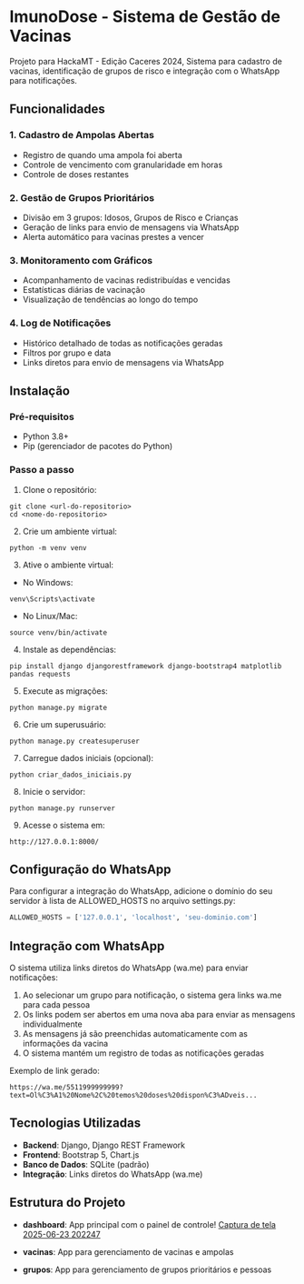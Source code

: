 # ImunoDose - Sistema de Gestão de Vacinas

Projeto para HackaMT - Edição Caceres 2024, 
Sistema para cadastro de vacinas, identificação de grupos de risco e integração com o WhatsApp para notificações.

## Funcionalidades

### 1. Cadastro de Ampolas Abertas
- Registro de quando uma ampola foi aberta
- Controle de vencimento com granularidade em horas
- Controle de doses restantes

### 2. Gestão de Grupos Prioritários
- Divisão em 3 grupos: Idosos, Grupos de Risco e Crianças
- Geração de links para envio de mensagens via WhatsApp
- Alerta automático para vacinas prestes a vencer

### 3. Monitoramento com Gráficos
- Acompanhamento de vacinas redistribuídas e vencidas
- Estatísticas diárias de vacinação
- Visualização de tendências ao longo do tempo

### 4. Log de Notificações
- Histórico detalhado de todas as notificações geradas
- Filtros por grupo e data
- Links diretos para envio de mensagens via WhatsApp

## Instalação

### Pré-requisitos
- Python 3.8+
- Pip (gerenciador de pacotes do Python)

### Passo a passo

1. Clone o repositório:
```
git clone <url-do-repositorio>
cd <nome-do-repositorio>
```

2. Crie um ambiente virtual:
```
python -m venv venv
```

3. Ative o ambiente virtual:
- No Windows:
```
venv\Scripts\activate
```
- No Linux/Mac:
```
source venv/bin/activate
```

4. Instale as dependências:
```
pip install django djangorestframework django-bootstrap4 matplotlib pandas requests
```

5. Execute as migrações:
```
python manage.py migrate
```

6. Crie um superusuário:
```
python manage.py createsuperuser
```

7. Carregue dados iniciais (opcional):
```
python criar_dados_iniciais.py
```

8. Inicie o servidor:
```
python manage.py runserver
```

9. Acesse o sistema em:
```
http://127.0.0.1:8000/
```

## Configuração do WhatsApp

Para configurar a integração do WhatsApp, adicione o domínio do seu servidor à lista de ALLOWED_HOSTS no arquivo settings.py:

```python
ALLOWED_HOSTS = ['127.0.0.1', 'localhost', 'seu-dominio.com']
```

## Integração com WhatsApp

O sistema utiliza links diretos do WhatsApp (wa.me) para enviar notificações:

1. Ao selecionar um grupo para notificação, o sistema gera links wa.me para cada pessoa
2. Os links podem ser abertos em uma nova aba para enviar as mensagens individualmente
3. As mensagens já são preenchidas automaticamente com as informações da vacina
4. O sistema mantém um registro de todas as notificações geradas

Exemplo de link gerado:
```
https://wa.me/5511999999999?text=Ol%C3%A1%20Nome%2C%20temos%20doses%20dispon%C3%ADveis...
```

## Tecnologias Utilizadas

- **Backend**: Django, Django REST Framework
- **Frontend**: Bootstrap 5, Chart.js
- **Banco de Dados**: SQLite (padrão)
- **Integração**: Links diretos do WhatsApp (wa.me)

## Estrutura do Projeto

- **dashboard**: App principal com o painel de controle!
[Captura de tela 2025-06-23 202247](https://github.com/user-attachments/assets/1a47f5e9-c3b6-4e1a-b0dd-0bfeb24e198f)

- **vacinas**: App para gerenciamento de vacinas e ampolas
- **grupos**: App para gerenciamento de grupos prioritários e pessoas 


